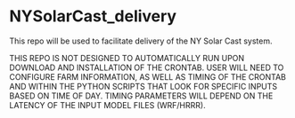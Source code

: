 # NYSolarCast_delivery
This repo will be used to facilitate delivery of the NY Solar Cast system.

THIS REPO IS NOT DESIGNED TO AUTOMATICALLY RUN UPON DOWNLOAD AND INSTALLATION OF THE CRONTAB.  USER WILL NEED TO CONFIGURE FARM INFORMATION, AS WELL AS TIMING OF THE CRONTAB AND WITHIN THE PYTHON SCRIPTS THAT LOOK FOR SPECIFIC INPUTS BASED ON TIME OF DAY.  TIMING PARAMETERS WILL DEPEND ON THE LATENCY OF THE INPUT MODEL FILES (WRF/HRRR).